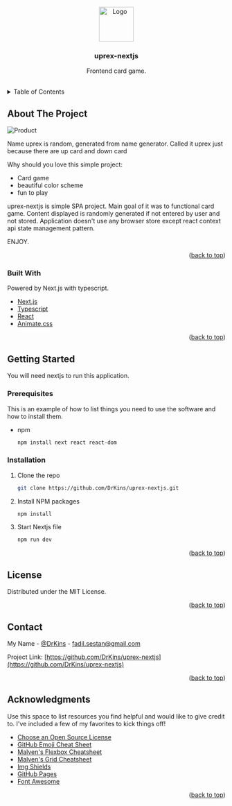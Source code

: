 <div id="top"></div>
<!-- PROJECT LOGO -->
<br />
<div align="center">
  <a href="https://github.com/othneildrew/Best-README-Template">
    <img src="https://iconape.com/wp-content/files/gm/82643/svg/next-js.svg" alt="Logo" width="80" height="80">
  </a>

  <h3 align="center">uprex-nextjs</h3>

  <p align="center">
    Frontend card game.
    <br />
    <br />
</div>



<!-- TABLE OF CONTENTS -->
<details>
  <summary>Table of Contents</summary>
  <ol>
    <li>
      <a href="#about-the-project">About The Project</a>
      <ul>
        <li><a href="#built-with">Built With</a></li>
      </ul>
    </li>
    <li>
      <a href="#getting-started">Getting Started</a>
      <ul>
        <li><a href="#prerequisites">Prerequisites</a></li>
        <li><a href="#installation">Installation</a></li>
      </ul>
    </li>
    <li><a href="#license">License</a></li>
    <li><a href="#contact">Contact</a></li>
    <li><a href="#acknowledgments">Acknowledgments</a></li>
  </ol>
</details>



<!-- ABOUT THE PROJECT -->
## About The Project

<img src="https://i.imgur.com/thik0Hp.png" alt="Product" align="center">

Name uprex is random, generated from name generator. Called it uprex just because there are up card and down card

Why should you love this simple project:
* Card game
* beautiful color scheme
* fun to play

uprex-nextjs is simple SPA project. Main goal of it was to functional card game. Content displayed is randomly generated if not entered by user and not stored. Application doesn't use any browser store except react context api state management pattern.

ENJOY.

<p align="right">(<a href="#top">back to top</a>)</p>



### Built With

Powered by Next.js with typescript.

* [Next.js](https://nextjs.org/)
* [Typescript](https://www.typescriptlang.org/)
* [React](https://reactjs.org/)
* [Animate.css](https://animate.style/)

<p align="right">(<a href="#top">back to top</a>)</p>



<!-- GETTING STARTED -->
## Getting Started

You will need nextjs to run this application.

### Prerequisites

This is an example of how to list things you need to use the software and how to install them.
* npm
  ```sh
  npm install next react react-dom
  ```

### Installation

1. Clone the repo
   ```sh
   git clone https://github.com/DrKins/uprex-nextjs.git
   ```
2. Install NPM packages
   ```sh
   npm install
   ```
3. Start Nextjs file
   ```sh
   npm run dev
   ```

<p align="right">(<a href="#top">back to top</a>)</p>

<!-- LICENSE -->
## License

Distributed under the MIT License.

<p align="right">(<a href="#top">back to top</a>)</p>



<!-- CONTACT -->
## Contact

My Name - [@DrKins](https://www.instagram.com/lieutenant.sestan/) - fadil.sestan@gmail.com

Project Link: [https://github.com/DrKins/uprex-nextjs](https://github.com/DrKins/uprex-nextjs)

<p align="right">(<a href="#top">back to top</a>)</p>



<!-- ACKNOWLEDGMENTS -->
## Acknowledgments

Use this space to list resources you find helpful and would like to give credit to. I've included a few of my favorites to kick things off!

* [Choose an Open Source License](https://choosealicense.com)
* [GitHub Emoji Cheat Sheet](https://www.webpagefx.com/tools/emoji-cheat-sheet)
* [Malven's Flexbox Cheatsheet](https://flexbox.malven.co/)
* [Malven's Grid Cheatsheet](https://grid.malven.co/)
* [Img Shields](https://shields.io)
* [GitHub Pages](https://pages.github.com)
* [Font Awesome](https://fontawesome.com)


<p align="right">(<a href="#top">back to top</a>)</p>

